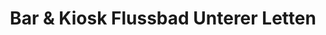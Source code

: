 ---
title: "Bar & Kiosk Flussbad Unterer Letten"
url: /zuerich/bar-und-kiosk-flussbad-unterer-letten/
shop: Kiosk
---